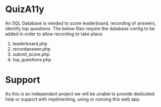 # QuizA11y

An SQL Database is needed to score leaderboard, recording of answers, identify top questions. The below files require the database config to be added in order to allow recording to take place.

1) leaderboard.php
2) recordanswer.php
3) submit_score.php
4) top_questions.php

# Support
As this is an independant project we will be unable to provide dedicated help or support with implimenting, using or running this web app.
